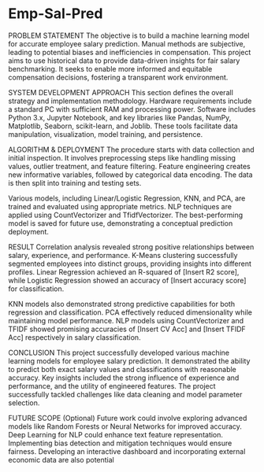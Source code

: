# Emp-Sal-Pred
PROBLEM STATEMENT
The objective is to build a machine learning model for accurate employee salary prediction. Manual methods are subjective, leading to potential biases and inefficiencies in compensation. This project aims to use historical data to provide data-driven insights for fair salary benchmarking. It seeks to enable more informed and equitable compensation decisions, fostering a transparent work environment.

SYSTEM DEVELOPMENT APPROACH
This section defines the overall strategy and implementation methodology. Hardware requirements include a standard PC with sufficient RAM and processing power. Software includes Python 3.x, Jupyter Notebook, and key libraries like Pandas, NumPy, Matplotlib, Seaborn, scikit-learn, and Joblib. These tools facilitate data manipulation, visualization, model training, and persistence.

ALGORITHM & DEPLOYMENT
The procedure starts with data collection and initial inspection. It involves preprocessing steps like handling missing values, outlier treatment, and feature filtering. Feature engineering creates new informative variables, followed by categorical data encoding. The data is then split into training and testing sets.

Various models, including Linear/Logistic Regression, KNN, and PCA, are trained and evaluated using appropriate metrics. NLP techniques are applied using CountVectorizer and TfidfVectorizer. The best-performing model is saved for future use, demonstrating a conceptual prediction deployment.

RESULT
Correlation analysis revealed strong positive relationships between salary, experience, and performance. K-Means clustering successfully segmented employees into distinct groups, providing insights into different profiles. Linear Regression achieved an R-squared of [Insert R2 score], while Logistic Regression showed an accuracy of [Insert accuracy score] for classification.

KNN models also demonstrated strong predictive capabilities for both regression and classification. PCA effectively reduced dimensionality while maintaining model performance. NLP models using CountVectorizer and TFIDF showed promising accuracies of [Insert CV Acc] and [Insert TFIDF Acc] respectively in salary classification.

CONCLUSION
This project successfully developed various machine learning models for employee salary prediction. It demonstrated the ability to predict both exact salary values and classifications with reasonable accuracy. Key insights included the strong influence of experience and performance, and the utility of engineered features. The project successfully tackled challenges like data cleaning and model parameter selection.

FUTURE SCOPE (Optional)
Future work could involve exploring advanced models like Random Forests or Neural Networks for improved accuracy. Deep Learning for NLP could enhance text feature representation. Implementing bias detection and mitigation techniques would ensure fairness. Developing an interactive dashboard and incorporating external economic data are also potential 

